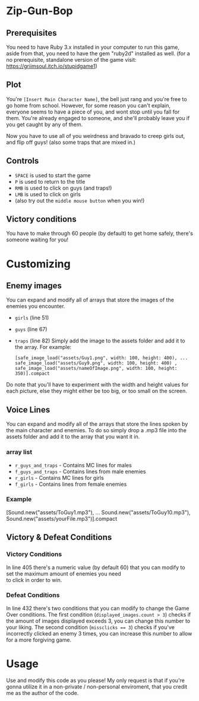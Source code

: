 # Zip-Gun-Bop

## Prerequisites
  You need to have Ruby 3.x installed in your computer to run this game, aside from that, you need to have the gem "ruby2d" installed as well.
  (for a no prerequisite, standalone version of the game visit: https://griimsoul.itch.io/stupidgame1)

## Plot
  You're ```[Insert Main Character Name]```, the bell just rang and you're free to go home from school.
  However, for some reason you can't explain, everyone seems to have a piece of you, and wont stop until you
  fall for them.
  You're already engaged to someone, and she'll probably leave you if you get caught by any of them.

  Now you have to use all of you weirdness and bravado to creep girls out, and flip off guys! (also some traps that are mixed in.)

## Controls

* ```SPACE``` is used to start the game
* ```P``` is used to return to the title
* ```RMB``` is used to click on guys (and traps!)
* ```LMB``` is used to click on girls
* (also try out the ```middle mouse button``` when you win!)

## Victory conditions

You have to make through 60 people (by default) to get home safely, there's someone waiting for you!


# Customizing

## Enemy images
  You can expand and modify all of arrays that store the images of the enemies you encounter.
  * ```girls``` (line 51)
  * ```guys```  (line 67)
  * ```traps```  (line 82)
Simply add the image to the assets folder and add it to the array. For example:

    ```[safe_image_load("assets/Guy1.png", width: 100, height: 400), ... safe_image_load("assets/Guy9.png", width: 100, height: 400) , safe_image_load("assets/nameOfImage.png", width: 100, height: 350)].compact```

Do note that you'll have to experiment with the width and height values for each picture, else they might either be too big, or too small on the screen.

## Voice Lines
  You can expand and modify all of the arrays that store the lines spoken by the main character and enemies.
  To do so simply drop a .mp3 file into the assets folder and add it to the array that you want it in.
  ### array list
  * ```r_guys_and_traps``` - Contains MC lines for males
  * ```f_guys_and_traps``` - Contains lines from male enemies
  * ```r_girls``` - Contains MC lines for girls
  * ```f_girls``` - Contains lines from female enemies

 ### Example
   [Sound.new("assets/ToGuy1.mp3"), ... Sound.new("assets/ToGuy10.mp3"), Sound.new("assets/yourFile.mp3")].compact

## Victory & Defeat Conditions
  ### Victory Conditions
  In line 405 there's a numeric value (by default 60) that you can modify to set the maximum amount of enemies you need     
   to click in order to win.
  ### Defeat Conditions
  In line 432 there's two conditions that you can modify to change the Game Over conditions.
  The first condition (```displayed_images.count > 3```) checks if the amount of images displayed exceeds 3, you can change this number to your liking. 
  The second condition (```missclicks == 3```) checks if you've incorrectly clicked an enemy 3 times, you can increase this number to allow for a more forgiving game.

# Usage
Use and modify this code as you please! My only request is that if you're gonna utilize it in a non-private / non-personal enviroment, that you credit me as the author of the code.
  
